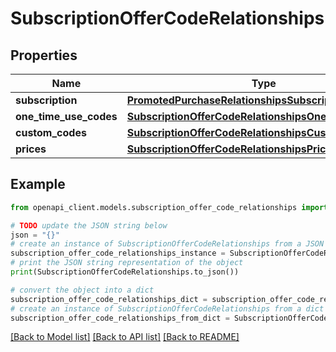 # SubscriptionOfferCodeRelationships


## Properties

Name | Type | Description | Notes
------------ | ------------- | ------------- | -------------
**subscription** | [**PromotedPurchaseRelationshipsSubscription**](PromotedPurchaseRelationshipsSubscription.md) |  | [optional] 
**one_time_use_codes** | [**SubscriptionOfferCodeRelationshipsOneTimeUseCodes**](SubscriptionOfferCodeRelationshipsOneTimeUseCodes.md) |  | [optional] 
**custom_codes** | [**SubscriptionOfferCodeRelationshipsCustomCodes**](SubscriptionOfferCodeRelationshipsCustomCodes.md) |  | [optional] 
**prices** | [**SubscriptionOfferCodeRelationshipsPrices**](SubscriptionOfferCodeRelationshipsPrices.md) |  | [optional] 

## Example

```python
from openapi_client.models.subscription_offer_code_relationships import SubscriptionOfferCodeRelationships

# TODO update the JSON string below
json = "{}"
# create an instance of SubscriptionOfferCodeRelationships from a JSON string
subscription_offer_code_relationships_instance = SubscriptionOfferCodeRelationships.from_json(json)
# print the JSON string representation of the object
print(SubscriptionOfferCodeRelationships.to_json())

# convert the object into a dict
subscription_offer_code_relationships_dict = subscription_offer_code_relationships_instance.to_dict()
# create an instance of SubscriptionOfferCodeRelationships from a dict
subscription_offer_code_relationships_from_dict = SubscriptionOfferCodeRelationships.from_dict(subscription_offer_code_relationships_dict)
```
[[Back to Model list]](../README.md#documentation-for-models) [[Back to API list]](../README.md#documentation-for-api-endpoints) [[Back to README]](../README.md)


